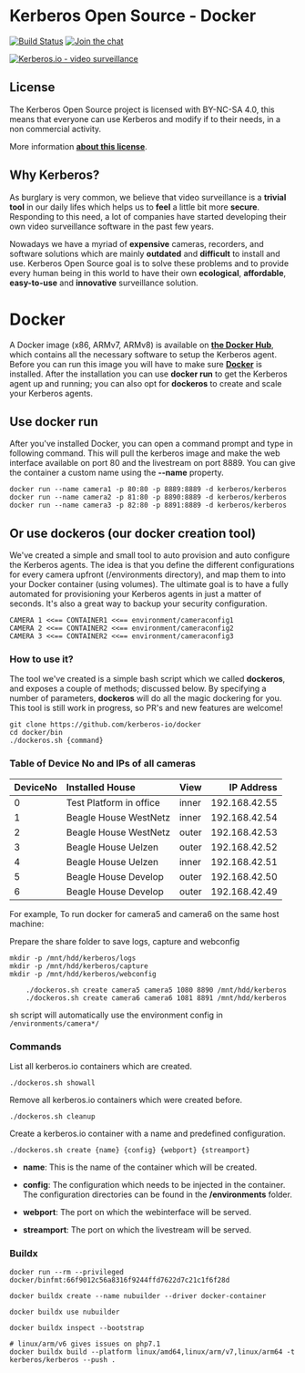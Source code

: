 # Kerberos Open Source - Docker

[![Build Status](https://travis-ci.org/kerberos-io/docker.svg)](https://travis-ci.org/kerberos-io/docker) [![Join the chat](https://img.shields.io/gitter/room/TechnologyAdvice/Stardust.svg?style=flat)](https://gitter.im/kerberos-io/hades?utm_source=badge&utm_medium=badge&utm_campaign=pr-badge&utm_content=badge)

[![Kerberos.io - video surveillance](https://kerberos.io/images/kerberos.png)](https://kerberos.io)

## License

The Kerberos Open Source project is licensed with BY-NC-SA 4.0, this means that everyone can use Kerberos and modify if to their needs, in a non commercial activity.

More information [**about this license**](https://doc.kerberos.io/opensource/license).

## Why Kerberos?

As burglary is very common, we believe that video surveillance is a **trivial tool** in our daily lifes which helps us to **feel** a little bit more **secure**. Responding to this need, a lot of companies have started developing their own video surveillance software in the past few years.

Nowadays we have a myriad of **expensive** cameras, recorders, and software solutions which are mainly **outdated** and **difficult** to install and use. Kerberos Open Source goal is to solve these problems and to provide every human being in this world to have their own **ecological**, **affordable**, **easy-to-use** and **innovative** surveillance solution.

# Docker

A Docker image (x86, ARMv7, ARMv8) is available on [**the Docker Hub**](https://hub.docker.com/r/kerberos/kerberos), which contains all the necessary software to setup the Kerberos agent. Before you can run this image you will have to make sure [**Docker**](https://docker.com) is installed. After the installation you can use **docker run** to get the Kerberos agent up and running; you can also opt for **dockeros** to create and scale your Kerberos agents.

## Use docker run

After you've installed Docker, you can open a command prompt and type in following command. This will pull the kerberos image and make the web interface available on port 80 and the livestream on port 8889. You can give the container a custom name using the **--name** property.

    docker run --name camera1 -p 80:80 -p 8889:8889 -d kerberos/kerberos
    docker run --name camera2 -p 81:80 -p 8890:8889 -d kerberos/kerberos
    docker run --name camera3 -p 82:80 -p 8891:8889 -d kerberos/kerberos

## Or use dockeros (our docker creation tool)

We've created a simple and small tool to auto provision and auto configure the Kerberos agents. The idea is that you define the different configurations for every camera upfront (/environments directory), and map them to into your Docker container (using volumes). The ultimate goal is to have a fully automated for provisioning your Kerberos agents in just a matter of seconds. It's also a great way to backup your security configuration.

    CAMERA 1 <<== CONTAINER1 <<== environment/cameraconfig1
    CAMERA 2 <<== CONTAINER2 <<== environment/cameraconfig2
    CAMERA 3 <<== CONTAINER2 <<== environment/cameraconfig3

### How to use it?

The tool we've created is a simple bash script which we called **dockeros**, and exposes a couple of methods; discussed below. By specifying a number of parameters, **dockeros** will do all the magic dockering for you. This tool is still work in progress, so PR's and new features are welcome!

    git clone https://github.com/kerberos-io/docker
    cd docker/bin
    ./dockeros.sh {command}

### Table of Device No and IPs of all cameras

| DeviceNo | Installed House | View | IP Address |
| --- | :--- | :--- | ---: |
| 0 | Test Platform in office | inner | 192.168.42.55 | 
| 1 | Beagle House WestNetz | inner | 192.168.42.54 | 
| 2 | Beagle House WestNetz | outer | 192.168.42.53 |
| 3 | Beagle House Uelzen | outer | 192.168.42.52 |
| 4 | Beagle House Uelzen | inner | 192.168.42.51 |
| 5 | Beagle House Develop | outer | 192.168.42.50 |
| 6 | Beagle House Develop | outer | 192.168.42.49 |

For example, To run docker for camera5 and camera6 on the same host machine:

Prepare the share folder to save logs, capture and webconfig

```
mkdir -p /mnt/hdd/kerberos/logs
mkdir -p /mnt/hdd/kerberos/capture
mkdir -p /mnt/hdd/kerberos/webconfig
```

```
    ./dockeros.sh create camera5 camera5 1080 8890 /mnt/hdd/kerberos
    ./dockeros.sh create camera6 camera6 1081 8891 /mnt/hdd/kerberos
```

sh script will automatically use the environment config in ```/environments/camera*/```

### Commands

List all kerberos.io containers which are created.

    ./dockeros.sh showall


Remove all kerberos.io containers which were created before.

    ./dockeros.sh cleanup

Create a kerberos.io container with a name and predefined configuration.

    ./dockeros.sh create {name} {config} {webport} {streamport}

* **name**: This is the name of the container which will be created.

* **config**: The configuration which needs to be injected in the container. The configuration directories can be found in the **/environments** folder.

* **webport**: The port on which the webinterface will be served.

* **streamport**: The port on which the livestream will be served.

### Buildx

    docker run --rm --privileged docker/binfmt:66f9012c56a8316f9244ffd7622d7c21c1f6f28d

    docker buildx create --name nubuilder --driver docker-container

    docker buildx use nubuilder

    docker buildx inspect --bootstrap

    # linux/arm/v6 gives issues on php7.1
    docker buildx build --platform linux/amd64,linux/arm/v7,linux/arm64 -t kerberos/kerberos --push .
    

